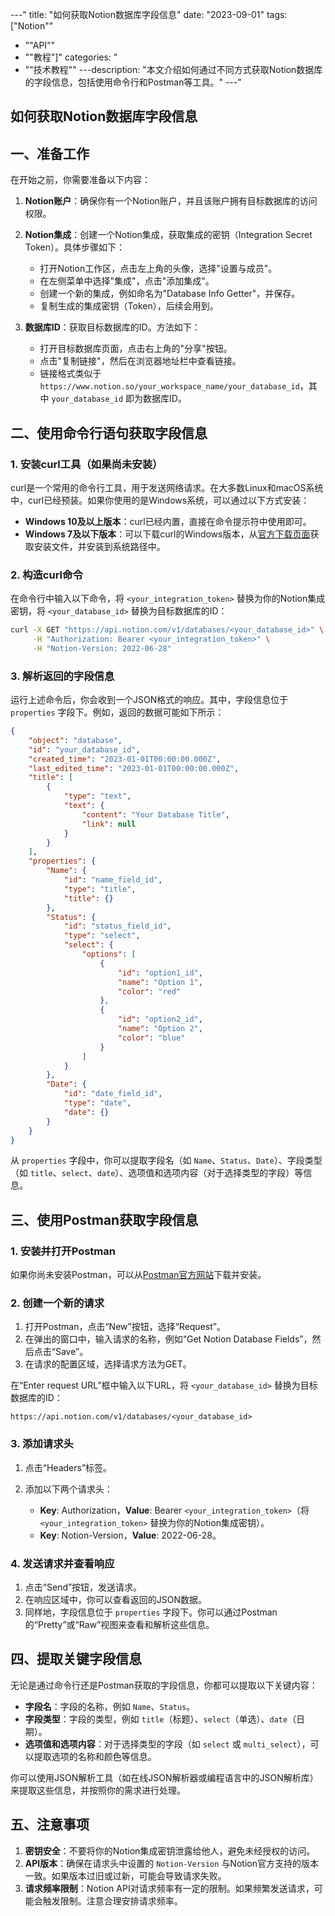 
---"
title: "如何获取Notion数据库字段信息"
date: "2023-09-01"
tags: ["Notion""
  - ""API""
  - ""教程"]"
categories: "
  - ""技术教程""
---description: "本文介绍如何通过不同方式获取Notion数据库的字段信息，包括使用命令行和Postman等工具。"
---"
## 如何获取Notion数据库字段信息

## 一、准备工作

在开始之前，你需要准备以下内容：

1. **Notion账户**：确保你有一个Notion账户，并且该账户拥有目标数据库的访问权限。
2. **Notion集成**：创建一个Notion集成，获取集成的密钥（Integration Secret Token）。具体步骤如下：

   - 打开Notion工作区，点击左上角的头像，选择"设置与成员"。
   - 在左侧菜单中选择"集成"，点击"添加集成"。
   - 创建一个新的集成，例如命名为"Database Info Getter"，并保存。
   - 复制生成的集成密钥（Token），后续会用到。

3. **数据库ID**：获取目标数据库的ID。方法如下：

   - 打开目标数据库页面，点击右上角的"分享"按钮。
   - 点击"复制链接"，然后在浏览器地址栏中查看链接。
   - 链接格式类似于 `https://www.notion.so/your_workspace_name/your_database_id`，其中 `your_database_id` 即为数据库ID。

## 二、使用命令行语句获取字段信息

### 1. 安装curl工具（如果尚未安装）

curl是一个常用的命令行工具，用于发送网络请求。在大多数Linux和macOS系统中，curl已经预装。如果你使用的是Windows系统，可以通过以下方式安装：

- **Windows 10及以上版本**：curl已经内置，直接在命令提示符中使用即可。
- **Windows 7及以下版本**：可以下载curl的Windows版本，从[官方下载页面](https://curl.se/windows/)获取安装文件，并安装到系统路径中。

### 2. 构造curl命令

在命令行中输入以下命令，将 `<your_integration_token>` 替换为你的Notion集成密钥，将 `<your_database_id>` 替换为目标数据库的ID：

```bash
curl -X GET "https://api.notion.com/v1/databases/<your_database_id>" \
     -H "Authorization: Bearer <your_integration_token>" \
     -H "Notion-Version: 2022-06-28"
```

### 3. 解析返回的字段信息

运行上述命令后，你会收到一个JSON格式的响应。其中，字段信息位于 `properties` 字段下。例如，返回的数据可能如下所示：

```json
{
    "object": "database",
    "id": "your_database_id",
    "created_time": "2023-01-01T00:00:00.000Z",
    "last_edited_time": "2023-01-01T00:00:00.000Z",
    "title": [
        {
            "type": "text",
            "text": {
                "content": "Your Database Title",
                "link": null
            }
        }
    ],
    "properties": {
        "Name": {
            "id": "name_field_id",
            "type": "title",
            "title": {}
        },
        "Status": {
            "id": "status_field_id",
            "type": "select",
            "select": {
                "options": [
                    {
                        "id": "option1_id",
                        "name": "Option 1",
                        "color": "red"
                    },
                    {
                        "id": "option2_id",
                        "name": "Option 2",
                        "color": "blue"
                    }
                ]
            }
        },
        "Date": {
            "id": "date_field_id",
            "type": "date",
            "date": {}
        }
    }
}
```

从 `properties` 字段中，你可以提取字段名（如 `Name`、`Status`、`Date`）、字段类型（如 `title`、`select`、`date`）、选项值和选项内容（对于选择类型的字段）等信息。

## 三、使用Postman获取字段信息

### 1. 安装并打开Postman

如果你尚未安装Postman，可以从[Postman官方网站](https://www.postman.com/downloads/)下载并安装。

### 2. 创建一个新的请求

1. 打开Postman，点击“New”按钮，选择“Request”。
2. 在弹出的窗口中，输入请求的名称，例如“Get Notion Database Fields”，然后点击“Save”。
3. 在请求的配置区域，选择请求方法为GET。

在“Enter request URL”框中输入以下URL，将 `<your_database_id>` 替换为目标数据库的ID：

`https://api.notion.com/v1/databases/<your_database_id>`

### 3. 添加请求头

1. 点击“Headers”标签。
2. 添加以下两个请求头：

   - **Key**: Authorization，**Value**: Bearer `<your_integration_token>`（将 `<your_integration_token>` 替换为你的Notion集成密钥）。
   - **Key**: Notion-Version，**Value**: 2022-06-28。

### 4. 发送请求并查看响应

1. 点击“Send”按钮，发送请求。
2. 在响应区域中，你可以查看返回的JSON数据。
3. 同样地，字段信息位于 `properties` 字段下。你可以通过Postman的“Pretty”或“Raw”视图来查看和解析这些信息。

## 四、提取关键字段信息

无论是通过命令行还是Postman获取的字段信息，你都可以提取以下关键内容：

- **字段名**：字段的名称，例如 `Name`、`Status`。
- **字段类型**：字段的类型，例如 `title`（标题）、`select`（单选）、`date`（日期）。
- **选项值和选项内容**：对于选择类型的字段（如 `select` 或 `multi_select`），可以提取选项的名称和颜色等信息。

你可以使用JSON解析工具（如在线JSON解析器或编程语言中的JSON解析库）来提取这些信息，并按照你的需求进行处理。

## 五、注意事项

1. **密钥安全**：不要将你的Notion集成密钥泄露给他人，避免未经授权的访问。
2. **API版本**：确保在请求头中设置的 `Notion-Version` 与Notion官方支持的版本一致。如果版本过旧或过新，可能会导致请求失败。
3. **请求频率限制**：Notion API对请求频率有一定的限制。如果频繁发送请求，可能会触发限制。注意合理安排请求频率。

